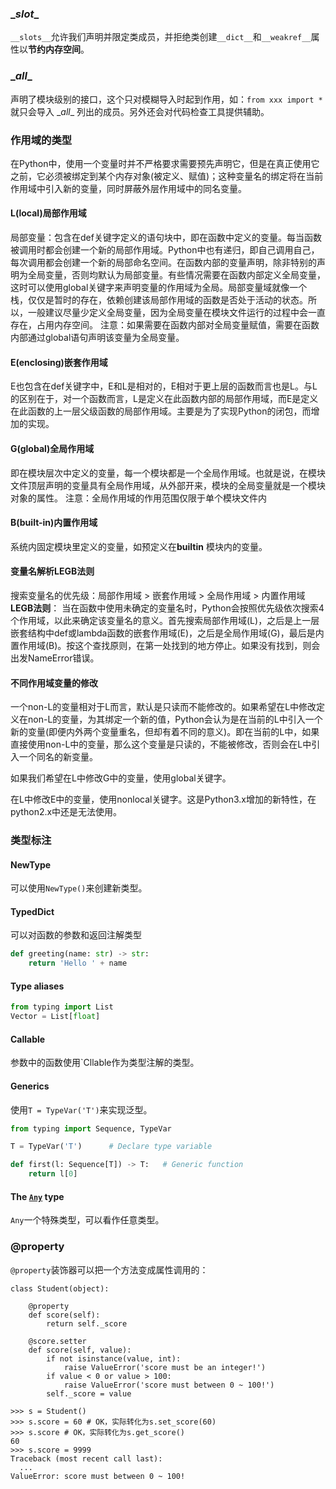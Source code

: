 ### \__slot__

`__slots__`允许我们声明并限定类成员，并拒绝类创建`__dict__`和`__weakref__`属性以**节约内存空间**。

### \__all__

声明了模块级别的接口，这个只对模糊导入时起到作用，如：`from xxx import *`就只会导入 \__all__ 列出的成员。另外还会对代码检查工具提供辅助。



### 作用域的类型

在Python中，使用一个变量时并不严格要求需要预先声明它，但是在真正使用它之前，它必须被绑定到某个内存对象(被定义、赋值)；这种变量名的绑定将在当前作用域中引入新的变量，同时屏蔽外层作用域中的同名变量。

#### L(local)局部作用域

局部变量：包含在def关键字定义的语句块中，即在函数中定义的变量。每当函数被调用时都会创建一个新的局部作用域。Python中也有递归，即自己调用自己，每次调用都会创建一个新的局部命名空间。在函数内部的变量声明，除非特别的声明为全局变量，否则均默认为局部变量。有些情况需要在函数内部定义全局变量，这时可以使用global关键字来声明变量的作用域为全局。局部变量域就像一个 栈，仅仅是暂时的存在，依赖创建该局部作用域的函数是否处于活动的状态。所以，一般建议尽量少定义全局变量，因为全局变量在模块文件运行的过程中会一直存在，占用内存空间。
 注意：如果需要在函数内部对全局变量赋值，需要在函数内部通过global语句声明该变量为全局变量。

#### E(enclosing)嵌套作用域

E也包含在def关键字中，E和L是相对的，E相对于更上层的函数而言也是L。与L的区别在于，对一个函数而言，L是定义在此函数内部的局部作用域，而E是定义在此函数的上一层父级函数的局部作用域。主要是为了实现Python的闭包，而增加的实现。

#### G(global)全局作用域

即在模块层次中定义的变量，每一个模块都是一个全局作用域。也就是说，在模块文件顶层声明的变量具有全局作用域，从外部开来，模块的全局变量就是一个模块对象的属性。
 注意：全局作用域的作用范围仅限于单个模块文件内

#### B(built-in)内置作用域

系统内固定模块里定义的变量，如预定义在**builtin** 模块内的变量。

#### 变量名解析LEGB法则

搜索变量名的优先级：局部作用域 > 嵌套作用域 > 全局作用域 > 内置作用域
 **LEGB法则**： 当在函数中使用未确定的变量名时，Python会按照优先级依次搜索4个作用域，以此来确定该变量名的意义。首先搜索局部作用域(L)，之后是上一层嵌套结构中def或lambda函数的嵌套作用域(E)，之后是全局作用域(G)，最后是内置作用域(B)。按这个查找原则，在第一处找到的地方停止。如果没有找到，则会出发NameError错误。

#### 不同作用域变量的修改

一个non-L的变量相对于L而言，默认是只读而不能修改的。如果希望在L中修改定义在non-L的变量，为其绑定一个新的值，Python会认为是在当前的L中引入一个新的变量(即便内外两个变量重名，但却有着不同的意义)。即在当前的L中，如果直接使用non-L中的变量，那么这个变量是只读的，不能被修改，否则会在L中引入一个同名的新变量。

如果我们希望在L中修改G中的变量，使用global关键字。

在L中修改E中的变量，使用nonlocal关键字。这是Python3.x增加的新特性，在python2.x中还是无法使用。

### 类型标注

#### NewType

可以使用`NewType()`来创建新类型。

#### TypedDict 

可以对函数的参数和返回注解类型

```python
def greeting(name: str) -> str:
    return 'Hello ' + name
```

#### Type aliases

```python
from typing import List
Vector = List[float]
```

#### Callable

参数中的函数使用`Cllable作为类型注解的类型。

#### Generics

使用`T = TypeVar('T')`来实现泛型。

```python
from typing import Sequence, TypeVar

T = TypeVar('T')      # Declare type variable

def first(l: Sequence[T]) -> T:   # Generic function
    return l[0]
```

#### The [`Any`](https://docs.python.org/3/library/typing.html#typing.Any) type

`Any`一个特殊类型，可以看作任意类型。

### @property

`@property`装饰器可以把一个方法变成属性调用的：

```···
class Student(object):

    @property
    def score(self):
        return self._score

    @score.setter
    def score(self, value):
        if not isinstance(value, int):
            raise ValueError('score must be an integer!')
        if value < 0 or value > 100:
            raise ValueError('score must between 0 ~ 100!')
        self._score = value
```

```
>>> s = Student()
>>> s.score = 60 # OK，实际转化为s.set_score(60)
>>> s.score # OK，实际转化为s.get_score()
60
>>> s.score = 9999
Traceback (most recent call last):
  ...
ValueError: score must between 0 ~ 100!
```